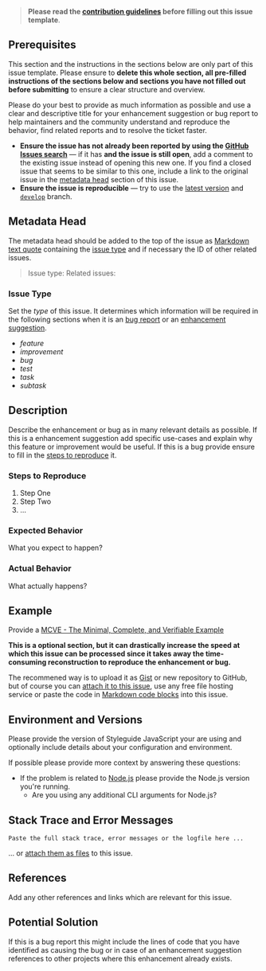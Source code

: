 <!-- Click on the "Preview" tab to render the instructions in a more readable format -->

> **Please read the [contribution guidelines](https://github.com/arcticicestudio/styleguide-javascript/blob/develop/CONTRIBUTING.md) before filling out this issue template**.

## Prerequisites

This section and the instructions in the sections below are only part of this issue template. Please ensure to **delete this whole section, all pre-filled instructions of the sections below and sections you have not filled out before submitting** to ensure a clear structure and overview.

Please do your best to provide as much information as possible and use a clear and descriptive title for your enhancement suggestion or bug report to help maintainers and the community understand and reproduce the behavior, find related reports and to resolve the ticket faster.

* **Ensure the issue has not already been reported by using the [GitHub Issues search](https://github.com/arcticicestudio/styleguide-javascript/issues)** — if it has **and the issue is still open**, add a comment to the existing issue instead of opening this new one. If you find a closed issue that seems to be similar to this one, include a link to the original issue in the [metadata head](#metadata-head) section of this issue.
* **Ensure the issue is reproducible** — try to use the [latest version](https://github.com/arcticicestudio/styleguide-javascript/releases/latest) and [`develop`](https://github.com/arcticicestudio/styleguide-javascript/tree/develop) branch.

## Metadata Head

The metadata head should be added to the top of the issue as [Markdown text quote](https://help.github.com/articles/basic-writing-and-formatting-syntax) containing the [issue type](#issue-type) and if necessary the ID of other related issues.

> Issue type:
Related issues:

### Issue Type

Set the *type* of this issue. It determines which information will be required in the following sections when it is an [bug report](https://github.com/arcticicestudio/styleguide-javascript/blob/develop/CONTRIBUTING.md#bug-reports) or an [enhancement suggestion](https://github.com/arcticicestudio/styleguide-javascript/blob/develop/CONTRIBUTING.md#enhancement-suggestions).

* *feature*
* *improvement*
* *bug*
* *test*
* *task*
* *subtask*

## Description

Describe the enhancement or bug as in many relevant details as possible. If this is a enhancement suggestion add specific use-cases and explain why this feature or improvement would be useful. If this is a bug provide ensure to fill in the [steps to reproduce](#steps-to-reproduce) it.

### Steps to Reproduce

1. Step One
2. Step Two
3. ...

### Expected Behavior

What you expect to happen?

### Actual Behavior

What actually happens?

## Example

Provide a [MCVE - The Minimal, Complete, and Verifiable Example](https://github.com/arcticicestudio/styleguide-javascript/blob/develop/CONTRIBUTING.md#mcve)

**This is a optional section, but it can drastically increase the speed at which this issue can be processed since it takes away the time-consuming reconstruction to reproduce the enhancement or bug.**

The recommened way is to upload it as [Gist](https://gist.github.com) or new repository to GitHub, but of course you can [attach it to this issue](https://help.github.com/articles/file-attachments-on-issues-and-pull-requests), use any free file hosting service or paste the code in [Markdown code blocks](https://help.github.com/articles/basic-writing-and-formatting-syntax) into this issue.

## Environment and Versions

Please provide the version of Styleguide JavaScript your are using and optionally include details about your configuration and environment.

If possible please provide more context by answering these questions:

* If the problem is related to [Node.js](https://nodejs.org) please provide the Node.js version you're running.
  * Are you using any additional CLI arguments for Node.js?

## Stack Trace and Error Messages

```
Paste the full stack trace, error messages or the logfile here ...
```

... or [attach them as files](https://help.github.com/articles/file-attachments-on-issues-and-pull-requests) to this issue.

## References

Add any other references and links which are relevant for this issue.

## Potential Solution

If this is a bug report this might include the lines of code that you have identified as causing the bug or in case of an enhancement suggestion references to other projects where this enhancement already exists.
